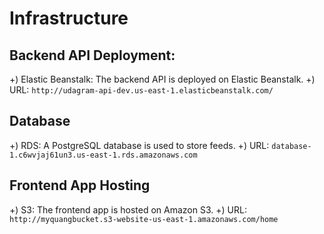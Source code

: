 # Infrastructure

## Backend API Deployment:
+) Elastic Beanstalk: The backend API is deployed on Elastic Beanstalk.
+) URL: `http://udagram-api-dev.us-east-1.elasticbeanstalk.com/`

## Database
+) RDS: A PostgreSQL database is used to store feeds.
+) URL: `database-1.c6wvjaj61un3.us-east-1.rds.amazonaws.com`

## Frontend App Hosting
+) S3: The frontend app is hosted on Amazon S3.
+) URL: `http://myquangbucket.s3-website-us-east-1.amazonaws.com/home`
